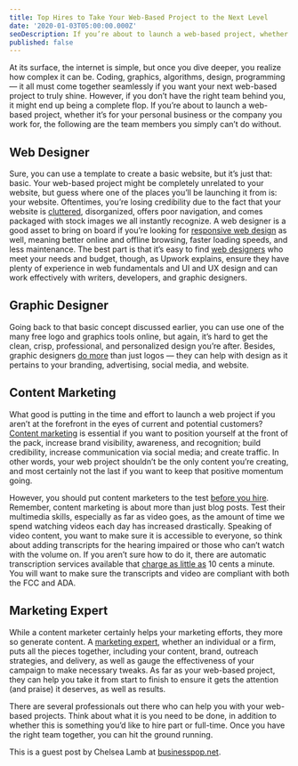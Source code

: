 ```yaml
---
title: Top Hires to Take Your Web-Based Project to the Next Level
date: '2020-01-03T05:00:00.000Z'
seoDescription: If you’re about to launch a web-based project, whether it’s for a small or large business, the following are the team members you simply can’t do without.
published: false
---
```


At its surface, the internet is simple, but once you dive deeper, you realize how complex it can be. Coding, graphics, algorithms, design, programming — it all must come together seamlessly if you want your next web-based project to truly shine. However, if you don’t have the right team behind you, it might end up being a complete flop. If you’re about to launch a web-based project, whether it’s for your personal business or the company you work for, the following are the team members you simply can’t do without.

## Web Designer

Sure, you can use a template to create a basic website, but it’s just that: basic. Your web-based project might be completely unrelated to your website, but guess where one of the places you’ll be launching it from is: your website. Oftentimes, you’re losing credibility due to the fact that your website is [cluttered](https://www.business.com/articles/7-website-design-mistakes-that-can-hurt-conversion/), disorganized, offers poor navigation, and comes packaged with stock images we all instantly recognize. A web designer is a good asset to bring on board if you’re looking for [responsive web design](https://www.keycdn.com/blog/benefits-of-responsive-web-design) as well, meaning better online and offline browsing, faster loading speeds, and less maintenance. The best part is that it’s easy to find [web designers](https://www.upwork.com/hire/web-designers/) who meet your needs and budget, though, as Upwork explains, ensure they have plenty of experience in web fundamentals and UI and UX design and can work effectively with writers, developers, and graphic designers.

## Graphic Designer

Going back to that basic concept discussed earlier, you can use one of the many free logo and graphics tools online, but again, it’s hard to get the clean, crisp, professional, and personalized design you’re after. Besides, graphic designers [do more](https://www.twine.fm/blog/what-can-a-graphic-designer-do-for-my-business/) than just logos — they can help with design as it pertains to your branding, advertising, social media, and website.

<EmailSignup title='Like this post? Join my mailing list!' />

## Content Marketing

What good is putting in the time and effort to launch a web project if you aren’t at the forefront in the eyes of current and potential customers? [Content marketing](https://masterful-marketing.com/content-marketing-benefits-challenges-tips/) is essential if you want to position yourself at the front of the pack, increase brand visibility, awareness, and recognition; build credibility, increase communication via social media; and create traffic. In other words, your web project shouldn’t be the only content you’re creating, and most certainly not the last if you want to keep that positive momentum going.

However, you should put content marketers to the test [before you hire](https://contently.com/2017/04/26/content-marketing-hiring-golden-rules/). Remember, content marketing is about more than just blog posts. Test their multimedia skills, especially as far as video goes, as the amount of time we spend watching videos each day has increased drastically. Speaking of video content, you want to make sure it is accessible to everyone, so think about adding transcripts for the hearing impaired or those who can’t watch with the volume on. If you aren’t sure how to do it, there are automatic transcription services available that [charge as little as](https://www.rev.com/automated-transcription) 10 cents a minute. You will want to make sure the transcripts and video are compliant with both the FCC and ADA.

## Marketing Expert

While a content marketer certainly helps your marketing efforts, they more so generate content. A [marketing expert](https://www.business.com/articles/7-reasons-to-hire-marketing-experts/), whether an individual or a firm, puts all the pieces together, including your content, brand, outreach strategies, and delivery, as well as gauge the effectiveness of your campaign to make necessary tweaks. As far as your web-based project, they can help you take it from start to finish to ensure it gets the attention (and praise) it deserves, as well as results.

There are several professionals out there who can help you with your web-based projects. Think about what it is you need to be done, in addition to whether this is something you’d like to hire part or full-time. Once you have the right team together, you can hit the ground running.

This is a guest post by Chelsea Lamb at [businesspop.net](https://www.businesspop.net).
